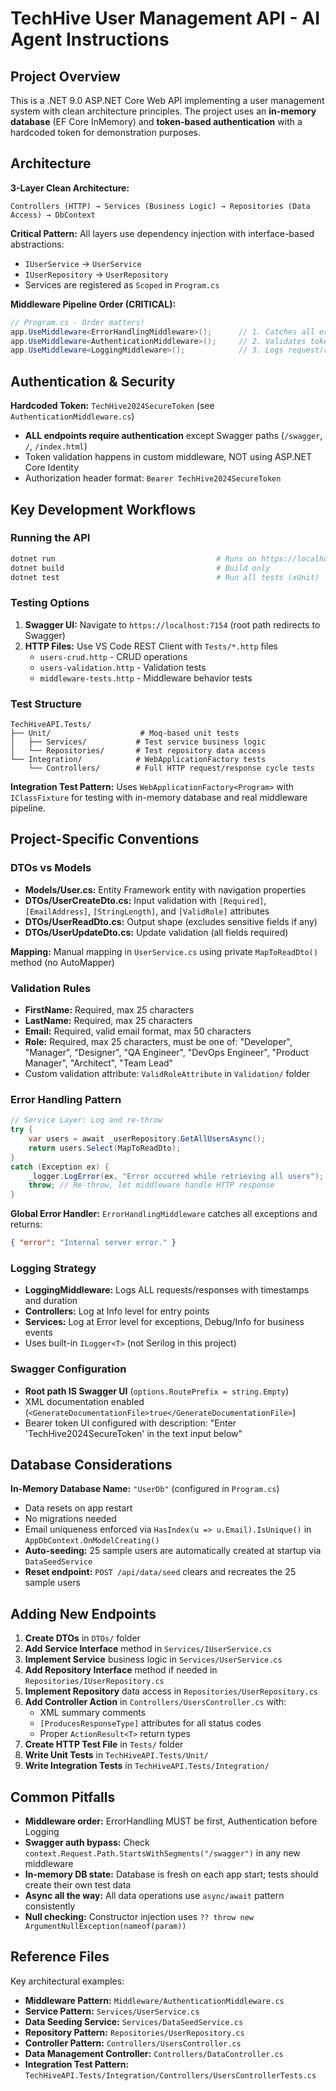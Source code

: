 # TechHive User Management API - AI Agent Instructions

## Project Overview

This is a .NET 9.0 ASP.NET Core Web API implementing a user management system with clean architecture principles. The project uses an **in-memory database** (EF Core InMemory) and **token-based authentication** with a hardcoded token for demonstration purposes.

## Architecture

**3-Layer Clean Architecture:**
```
Controllers (HTTP) → Services (Business Logic) → Repositories (Data Access) → DbContext
```

**Critical Pattern:** All layers use dependency injection with interface-based abstractions:
- `IUserService` → `UserService`
- `IUserRepository` → `UserRepository`
- Services are registered as `Scoped` in `Program.cs`

**Middleware Pipeline Order (CRITICAL):**
```csharp
// Program.cs - Order matters!
app.UseMiddleware<ErrorHandlingMiddleware>();      // 1. Catches all exceptions first
app.UseMiddleware<AuthenticationMiddleware>();     // 2. Validates token
app.UseMiddleware<LoggingMiddleware>();            // 3. Logs request/response
```

## Authentication & Security

**Hardcoded Token:** `TechHive2024SecureToken` (see `AuthenticationMiddleware.cs`)
- **ALL endpoints require authentication** except Swagger paths (`/swagger`, `/`, `/index.html`)
- Token validation happens in custom middleware, NOT using ASP.NET Core Identity
- Authorization header format: `Bearer TechHive2024SecureToken`

## Key Development Workflows

### Running the API
```powershell
dotnet run                                    # Runs on https://localhost:7154
dotnet build                                  # Build only
dotnet test                                   # Run all tests (xUnit)
```

### Testing Options
1. **Swagger UI:** Navigate to `https://localhost:7154` (root path redirects to Swagger)
2. **HTTP Files:** Use VS Code REST Client with `Tests/*.http` files
   - `users-crud.http` - CRUD operations
   - `users-validation.http` - Validation tests
   - `middleware-tests.http` - Middleware behavior tests

### Test Structure
```
TechHiveAPI.Tests/
├── Unit/                    # Moq-based unit tests
│   ├── Services/           # Test service business logic
│   └── Repositories/       # Test repository data access
└── Integration/            # WebApplicationFactory tests
    └── Controllers/        # Full HTTP request/response cycle tests
```

**Integration Test Pattern:** Uses `WebApplicationFactory<Program>` with `IClassFixture` for testing with in-memory database and real middleware pipeline.

## Project-Specific Conventions

### DTOs vs Models
- **Models/User.cs:** Entity Framework entity with navigation properties
- **DTOs/UserCreateDto.cs:** Input validation with `[Required]`, `[EmailAddress]`, `[StringLength]`, and `[ValidRole]` attributes
- **DTOs/UserReadDto.cs:** Output shape (excludes sensitive fields if any)
- **DTOs/UserUpdateDto.cs:** Update validation (all fields required)

**Mapping:** Manual mapping in `UserService.cs` using private `MapToReadDto()` method (no AutoMapper)

### Validation Rules
- **FirstName:** Required, max 25 characters
- **LastName:** Required, max 25 characters  
- **Email:** Required, valid email format, max 50 characters
- **Role:** Required, max 25 characters, must be one of: "Developer", "Manager", "Designer", "QA Engineer", "DevOps Engineer", "Product Manager", "Architect", "Team Lead"
- Custom validation attribute: `ValidRoleAttribute` in `Validation/` folder

### Error Handling Pattern
```csharp
// Service Layer: Log and re-throw
try {
    var users = await _userRepository.GetAllUsersAsync();
    return users.Select(MapToReadDto);
}
catch (Exception ex) {
    _logger.LogError(ex, "Error occurred while retrieving all users");
    throw; // Re-throw, let middleware handle HTTP response
}
```

**Global Error Handler:** `ErrorHandlingMiddleware` catches all exceptions and returns:
```json
{ "error": "Internal server error." }
```

### Logging Strategy
- **LoggingMiddleware:** Logs ALL requests/responses with timestamps and duration
- **Controllers:** Log at Info level for entry points
- **Services:** Log at Error level for exceptions, Debug/Info for business events
- Uses built-in `ILogger<T>` (not Serilog in this project)

### Swagger Configuration
- **Root path IS Swagger UI** (`options.RoutePrefix = string.Empty`)
- XML documentation enabled (`<GenerateDocumentationFile>true</GenerateDocumentationFile>`)
- Bearer token UI configured with description: "Enter 'TechHive2024SecureToken' in the text input below"

## Database Considerations

**In-Memory Database Name:** `"UserDb"` (configured in `Program.cs`)
- Data resets on app restart
- No migrations needed
- Email uniqueness enforced via `HasIndex(u => u.Email).IsUnique()` in `AppDbContext.OnModelCreating()`
- **Auto-seeding:** 25 sample users are automatically created at startup via `DataSeedService`
- **Reset endpoint:** `POST /api/data/seed` clears and recreates the 25 sample users

## Adding New Endpoints

1. **Create DTOs** in `DTOs/` folder
2. **Add Service Interface** method in `Services/IUserService.cs`
3. **Implement Service** business logic in `Services/UserService.cs`
4. **Add Repository Interface** method if needed in `Repositories/IUserRepository.cs`
5. **Implement Repository** data access in `Repositories/UserRepository.cs`
6. **Add Controller Action** in `Controllers/UsersController.cs` with:
   - XML summary comments
   - `[ProducesResponseType]` attributes for all status codes
   - Proper `ActionResult<T>` return types
7. **Create HTTP Test File** in `Tests/` folder
8. **Write Unit Tests** in `TechHiveAPI.Tests/Unit/`
9. **Write Integration Tests** in `TechHiveAPI.Tests/Integration/`

## Common Pitfalls

- **Middleware order:** ErrorHandling MUST be first, Authentication before Logging
- **Swagger auth bypass:** Check `context.Request.Path.StartsWithSegments("/swagger")` in any new middleware
- **In-memory DB state:** Database is fresh on each app start; tests should create their own test data
- **Async all the way:** All data operations use `async/await` pattern consistently
- **Null checking:** Constructor injection uses `?? throw new ArgumentNullException(nameof(param))`

## Reference Files

Key architectural examples:
- **Middleware Pattern:** `Middleware/AuthenticationMiddleware.cs`
- **Service Pattern:** `Services/UserService.cs`
- **Data Seeding Service:** `Services/DataSeedService.cs`
- **Repository Pattern:** `Repositories/UserRepository.cs`
- **Controller Pattern:** `Controllers/UsersController.cs`
- **Data Management Controller:** `Controllers/DataController.cs`
- **Integration Test Pattern:** `TechHiveAPI.Tests/Integration/Controllers/UsersControllerTests.cs`